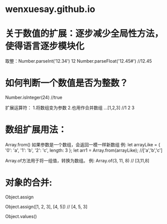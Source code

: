 # wenxuesay.github.io
# 关于数值的扩展：逐步减少全局性方法，使得语言逐步模块化
取整：Number.parseInt('12.34')   12
 Number.parseFloat('12.45#') //12.45

# 如何判断一个数值是否为整数？
Number.isInteger(24)   //true


扩展运算符：
1.将数组变为参数 2.也用作合并数组
...[1,2,3]    //1 2 3


# 数组扩展用法：
Array.from()   如果参数是一个数组，会返回一模一样新数组
例:
let arrayLike = {
    '0': 'a',
    '1': 'b',
    '2': 'c',
    length: 3
};
let arr1 = Array.from(arrayLike);   //['a','b','c']


Array.of方法用于将一组值，转换为数组。
例:
 Array.of(3, 11, 8) // [3,11,8]


# 对象的合并:
Object.assign

Object.assign([1, 2, 3], [4, 5]) // [4, 5, 3]

Object.values()
